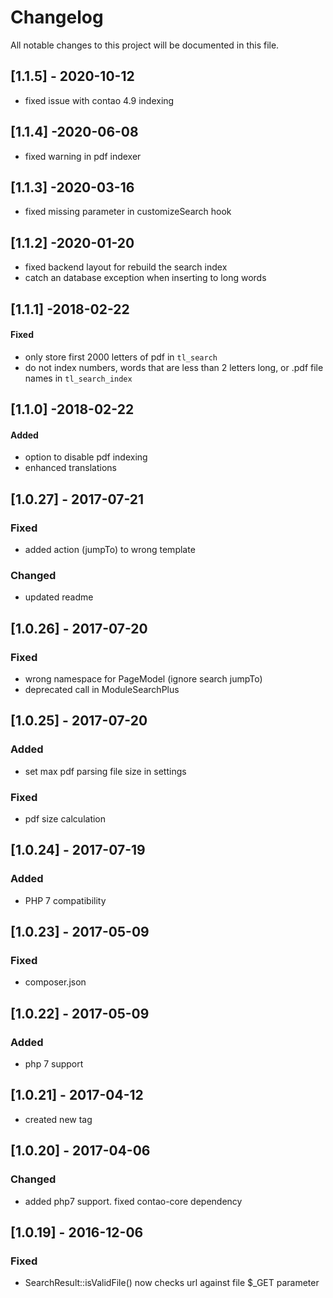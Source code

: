 # Changelog
All notable changes to this project will be documented in this file.

## [1.1.5] - 2020-10-12
- fixed issue with contao 4.9 indexing

## [1.1.4] -2020-06-08
- fixed warning in pdf indexer

## [1.1.3] -2020-03-16
- fixed missing parameter in customizeSearch hook

## [1.1.2] -2020-01-20
- fixed backend layout for rebuild the search index
- catch an database exception when inserting to long words

## [1.1.1] -2018-02-22

#### Fixed
* only store first 2000 letters of pdf in `tl_search` 
* do not index numbers, words that are less than 2 letters long, or .pdf file names in `tl_search_index`

## [1.1.0] -2018-02-22

#### Added
* option to disable pdf indexing
* enhanced translations

## [1.0.27] - 2017-07-21

### Fixed
- added action (jumpTo) to wrong template

### Changed
- updated readme

## [1.0.26] - 2017-07-20

### Fixed
- wrong namespace for PageModel (ignore search jumpTo)
- deprecated call in ModuleSearchPlus

## [1.0.25] - 2017-07-20

### Added 
- set max pdf parsing file size in settings

### Fixed
- pdf size calculation

## [1.0.24] - 2017-07-19

### Added
- PHP 7 compatibility

## [1.0.23] - 2017-05-09

### Fixed
- composer.json

## [1.0.22] - 2017-05-09

### Added
- php 7 support

## [1.0.21] - 2017-04-12
- created new tag

## [1.0.20] - 2017-04-06

### Changed
- added php7 support. fixed contao-core dependency

## [1.0.19] - 2016-12-06

### Fixed
- SearchResult::isValidFile() now checks url against file $_GET parameter 
